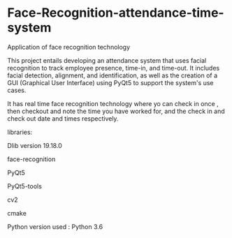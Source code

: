 # Face-Recognition-attendance-time-system
Application of face recognition technology

This project entails developing an attendance system that uses facial recognition to track employee presence, time-in, and time-out. It includes facial detection, alignment, and identification, as well as the creation of a GUI (Graphical User Interface) using PyQt5 to support the system's use cases. 


It has real time face recognition technology where yo can check in once , then checkout and note the time you have worked for, and the check in and check out date and times respectively.



libraries:

Dlib version 19.18.0

face-recognition

PyQt5

PyQt5-tools

cv2

cmake


Python version used : Python 3.6

